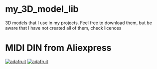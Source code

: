 # my_3D_model_lib
3D models that I use in my projects. Feel free to download them, but be aware that I have not created all of them, check licences


# MIDI DIN from Aliexpress
[![adafruit](https://cdn-shop.adafruit.com/970x728/1134-08.jpg)](https://www.adafruit.com/product/1134)
[![adafruit](https://cdn-shop.adafruit.com/970x728/1134-09.jpg)](https://www.adafruit.com/product/1134)
